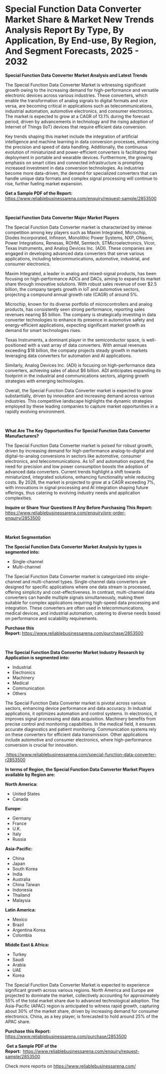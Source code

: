 <p><h1>Special Function Data Converter Market Share & Market New Trends Analysis Report By Type, By Application, By End-use, By Region, And Segment Forecasts, 2025 - 2032</h1></p><p><strong>Special Function Data Converter Market Analysis and Latest Trends</strong></p>
<p><p>The Special Function Data Converter Market is witnessing significant growth owing to the increasing demand for high-performance and versatile electronic devices across various industries. These converters, which enable the transformation of analog signals to digital formats and vice versa, are becoming critical in applications such as telecommunications, industrial automation, automotive electronics, and consumer electronics. The market is expected to grow at a CAGR of 13.1% during the forecast period, driven by advancements in technology and the rising adoption of Internet of Things (IoT) devices that require efficient data conversion.</p><p>Key trends shaping this market include the integration of artificial intelligence and machine learning in data conversion processes, enhancing the precision and speed of data handling. Additionally, the continuous evolution of miniaturized and power-efficient converters is facilitating their deployment in portable and wearable devices. Furthermore, the growing emphasis on smart cities and connected infrastructure is prompting increased investment in data conversion technologies. As industries become more data-driven, the demand for specialized converters that can handle unique data formats and complex signal processing will continue to rise, further fueling market expansion.</p></p>
<p><strong>Get a Sample PDF of the Report:&nbsp;</strong> <a href="https://www.reliablebusinessarena.com/enquiry/request-sample/2853500?utm_campaign=2988&utm_medium=2&utm_source=Github&utm_content=ia&utm_term=12032025&utm_id=special-function-data-converter">https://www.reliablebusinessarena.com/enquiry/request-sample/2853500</a></p>
<p>&nbsp;</p>
<p><strong>Special Function Data Converter Major Market Players</strong></p>
<p><p>The Special Function Data Converter market is characterized by intense competition among key players such as Maxim Integrated, Microchip, Diodes Incorporated, Infineon, Monolithic Power Systems, NXP, ONsemi, Power Integrations, Renesas, ROHM, Semtech, STMicroelectronics, Vicor, Texas Instruments, and Analog Devices Inc. (ADI). These companies are engaged in developing advanced data converters that serve various applications, including telecommunications, automotive, industrial, and consumer electronics.</p><p>Maxim Integrated, a leader in analog and mixed-signal products, has been focusing on high-performance ADCs and DACs, aiming to expand its market share through innovative solutions. With robust sales revenue of over $2.5 billion, the company targets growth in IoT and automotive sectors, projecting a compound annual growth rate (CAGR) of around 5%.</p><p>Microchip, known for its diverse portfolio of microcontrollers and analog products, has consistently seen strong performance, reporting sales revenues nearing $5 billion. The company is strategically investing in data converter technologies to enhance its presence in automotive safety and energy-efficient applications, expecting significant market growth as demand for smart technologies rises.</p><p>Texas Instruments, a dominant player in the semiconductor space, is well-positioned with a vast array of data converters. With annual revenues exceeding $18 billion, the company projects steady growth in markets leveraging data converters for automation and AI applications.</p><p>Similarly, Analog Devices Inc. (ADI) is focusing on high-performance data converters, achieving sales of about $6 billion. ADI anticipates expanding its footprint in the industrial and communications sectors, aligning growth strategies with emerging technologies.</p><p>Overall, the Special Function Data Converter market is expected to grow substantially, driven by innovation and increasing demand across various industries. This competitive landscape highlights the dynamic strategies employed by these leading companies to capture market opportunities in a rapidly evolving environment.</p></p>
<p>&nbsp;</p>
<p><strong>What Are The Key Opportunities For Special Function Data Converter Manufacturers?</strong></p>
<p><p>The Special Function Data Converter market is poised for robust growth, driven by increasing demand for high-performance analog-to-digital and digital-to-analog conversions in sectors like automotive, consumer electronics, and telecommunications. As IoT and automation expand, the need for precision and low power consumption boosts the adoption of advanced data converters. Current trends highlight a shift towards miniaturized, integrated solutions, enhancing functionality while reducing costs. By 2028, the market is projected to grow at a CAGR exceeding 7%, with innovations in signal processing and AI integration shaping future offerings, thus catering to evolving industry needs and application complexities.</p></p>
<p><strong>Inquire or Share Your Questions If Any Before Purchasing This Report:</strong> <a href="https://www.reliablebusinessarena.com/enquiry/pre-order-enquiry/2853500?utm_campaign=2988&utm_medium=2&utm_source=Github&utm_content=ia&utm_term=12032025&utm_id=special-function-data-converter">https://www.reliablebusinessarena.com/enquiry/pre-order-enquiry/2853500</a></p>
<p>&nbsp;</p>
<p><strong>Market Segmentation</strong></p>
<p><strong>The Special Function Data Converter Market Analysis by types is segmented into:</strong></p>
<p><ul><li>Single-channel</li><li>Multi-channel</li></ul></p>
<p><p>The Special Function Data Converter market is categorized into single-channel and multi-channel types. Single-channel data converters are designed for specific applications where one data stream is processed, offering simplicity and cost-effectiveness. In contrast, multi-channel data converters can handle multiple signals simultaneously, making them suitable for complex applications requiring high-speed data processing and integration. These converters are often used in telecommunications, medical devices, and industrial automation, catering to diverse needs based on performance and scalability requirements.</p></p>
<p><strong>Purchase this Report:&nbsp;</strong><a href="https://www.reliablebusinessarena.com/purchase/2853500?utm_campaign=2988&utm_medium=2&utm_source=Github&utm_content=ia&utm_term=12032025&utm_id=special-function-data-converter">https://www.reliablebusinessarena.com/purchase/2853500</a></p>
<p>&nbsp;</p>
<p><strong>The Special Function Data Converter Market Industry Research by Application is segmented into:</strong></p>
<p><ul><li>Industrial</li><li>Electronics</li><li>Machinery</li><li>Medical</li><li>Communication</li><li>Others</li></ul></p>
<p><p>The Special Function Data Converter market is pivotal across various sectors, enhancing device performance and data accuracy. In industrial applications, it optimizes automation and control systems. In electronics, it improves signal processing and data acquisition. Machinery benefits from precise control and monitoring capabilities. In the medical field, it ensures accurate diagnostics and patient monitoring. Communication systems rely on these converters for efficient data transmission. Other applications include automotive and consumer electronics, where high-performance conversion is crucial for innovation.</p></p>
<p><a href="https://www.reliablebusinessarena.com/special-function-data-converter-r2853500?utm_campaign=2988&utm_medium=2&utm_source=Github&utm_content=ia&utm_term=12032025&utm_id=special-function-data-converter">&nbsp;https://www.reliablebusinessarena.com/special-function-data-converter-r2853500</a></p>
<p><strong>In terms of Region, the Special Function Data Converter Market Players available by Region are:</strong></p>
<p>
    <p> <strong> North America: </strong>
        <ul>
            <li>United States</li>
            <li>Canada</li>
        </ul>
        </p> 
    <p> <strong> Europe: </strong>
        <ul>
            <li>Germany</li>
            <li>France</li>
            <li>U.K.</li>
            <li>Italy</li>
            <li>Russia</li>
        </ul>
        </p> 
    <p> <strong> Asia-Pacific: </strong>
        <ul>
            <li>China</li>
            <li>Japan</li>
            <li>South Korea</li>
            <li>India</li>
            <li>Australia</li>
            <li>China Taiwan</li>
            <li>Indonesia</li>
            <li>Thailand</li>
            <li>Malaysia</li>
        </ul>
        </p> 
    <p> <strong> Latin America: </strong>
        <ul>
            <li>Mexico</li>
            <li>Brazil</li>
            <li>Argentina Korea</li>
            <li>Colombia</li>
        </ul>
        </p> 
    <p> <strong> Middle East & Africa: </strong>
        <ul>
            <li>Turkey</li>
            <li>Saudi</li>
            <li>Arabia</li>
            <li>UAE</li>
            <li>Korea</li>
        </ul>
    </p>
    </p>
<p><p>The Special Function Data Converter Market is expected to experience significant growth across various regions. North America and Europe are projected to dominate the market, collectively accounting for approximately 55% of the total market share due to advanced technological adoption. The Asia-Pacific (APAC) region is anticipated to witness rapid growth, capturing about 30% of the market share, driven by increasing demand for consumer electronics. China, as a key player, is forecasted to hold around 25% of the APAC share.</p></p>
<p><strong>Purchase this Report: </strong><a href="https://www.reliablebusinessarena.com/purchase/2853500?utm_campaign=2988&utm_medium=2&utm_source=Github&utm_content=ia&utm_term=12032025&utm_id=special-function-data-converter">https://www.reliablebusinessarena.com/purchase/2853500</a></p>
<p>&nbsp;<strong>Get a Sample PDF of the Report:&nbsp;&nbsp;</strong><a href="https://www.reliablebusinessarena.com/enquiry/request-sample/2853500?utm_campaign=2988&utm_medium=2&utm_source=Github&utm_content=ia&utm_term=12032025&utm_id=special-function-data-converter">https://www.reliablebusinessarena.com/enquiry/request-sample/2853500</a></p>
<p><strong></strong></p>
<p>Check more reports on <a href="https://www.reliablebusinessarena.com/?utm_campaign=2988&utm_medium=2&utm_source=Github&utm_content=ia&utm_term=12032025&utm_id=special-function-data-converter">https://www.reliablebusinessarena.com/</a></p>
